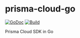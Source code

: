 prisma-cloud-go
===============

[![GoDoc](https://godoc.org/github.com/paloaltonetworks/prisma-cloud-go?status.svg)](https://godoc.org/github.com/paloaltonetworks/prisma-cloud-go)
[![Build](https://github.com/paloaltonetworks/prisma-cloud-go/workflows/Sanity%20Check/badge.svg?branch=master)](https://github.com/paloaltonetworks/prisma-cloud-go/actions?query=workflow%3A%22Sanity+Check%22)

Prisma Cloud SDK in Go
